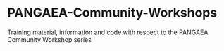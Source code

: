 # PANGAEA-Community-Workshops
Training material, information and code with respect to the PANGAEA Community Workshop series
